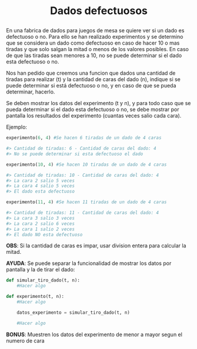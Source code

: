 # <p style="text-align:center"> Dados defectuosos </p>

En una fabrica de dados para juegos de mesa se quiere ver si un dado es defectuoso o no. Para ello se han realizado experimentos y se determino que se considera un dado como defectuoso en caso de hacer 10 o mas tiradas y que solo salgan la mitad o menos de los valores posibles. En caso de que las tiradas sean menores a 10, no se puede determinar si el dado esta defectuoso o no.

Nos han pedido que creemos una funcion que dados una cantidad de tiradas para realizar (t) y la cantidad de caras del dado (n), indique si se puede determinar si está defectuoso o no, y en caso de que se pueda determinar, hacerlo.

Se deben mostrar los datos del experimento (t y n), y para todo caso que se pueda determinar si el dado esta defectuoso o no, se debe mostrar por pantalla los resultados del experimento (cuantas veces salio cada cara).

Ejemplo:

```python
experimento(6, 4) #Se hacen 6 tiradas de un dado de 4 caras

#> Cantidad de tiradas: 6 - Cantidad de caras del dado: 4
#> No se puede determinar si esta defectuoso el dado

experimento(10, 4) #Se hacen 10 tiradas de un dado de 4 caras

#> Cantidad de tiradas: 10 - Cantidad de caras del dado: 4
#> La cara 2 salio 5 veces
#> La cara 4 salio 5 veces
#> El dado esta defectuoso

experimento(11, 4) #Se hacen 11 tiradas de un dado de 4 caras

#> Cantidad de tiradas: 11 - Cantidad de caras del dado: 4
#> La cara 3 salio 3 veces
#> La cara 2 salio 6 veces
#> La cara 1 salio 2 veces
#> El dado NO esta defectuoso
```

**OBS**: Si la cantidad de caras es impar, usar division entera para calcular la mitad.

**AYUDA**: Se puede separar la funcionalidad de mostrar los datos por pantalla y la de
tirar el dado:

```python
def simular_tiro_dado(t, n):
    #Hacer algo

def experimento(t, n):
    #Hacer algo

    datos_experimento = simular_tiro_dado(t, n)

    #Hacer algo
```

**BONUS**: Muestren los datos del experimento de menor a mayor segun el numero de cara
